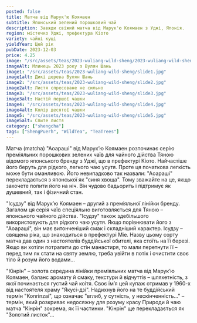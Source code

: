 ```yaml
---
posted: false
title: Матча від Марук'ю Коямаен
subtitle: Японський зелений порошковий чай
description: Завжди свіжий матча від Марук'ю Коямаен з Уджі, Японія.
region: містечко Уджі, префектура Кіото
variety: чайні кущі
yieldYear: Цей рік
pubDate: 2023-12-03
price: 4.25
image: "/src/assets/teas/2023-wuliang-wild-sheng/2023-wuliang-wild-sheng.jpg"
imageAlt: Млинець 2023 року з Вулян Шань
image1: "/src/assets/teas/2023-wuliang-wild-sheng/slide1.jpg"
image1alt: Дикі дерева Вулян Шань
image2: "/src/assets/teas/2023-wuliang-wild-sheng/slide2.jpg"
image2alt: Листя спресоване не сильно
image3: "/src/assets/teas/2023-wuliang-wild-sheng/slide3.jpg"
image3alt: Настій першої чашки
image4: "/src/assets/teas/2023-wuliang-wild-sheng/slide4.jpg"
image4alt: Колір десятої чашки
image5: "/src/assets/teas/2023-wuliang-wild-sheng/slide5.jpg"
image5alt: Спите листя
category: ["shengcha"]
tags: ["ShengPuerh", "WildTea", "TeaTrees"]
---
```


Матча (matcha) "Аоараші" від Марук’ю Коямаен розпочинає серію преміяльних порошкових зелених чаїв для чайного дійства Тяною відомого японського бренду з Уджі, що в префектурі Кіото. Найчастіше його беруть для рідкого, легкого чаю усутя. Проте ця початкова легкість може бути оманливою. Його невипадково так назвали: "Аоараші" перекладається з японської як "синя хвоща". Тому зважайте на це, якщо захочете попити його на ніч. Він чудово бадьорить і підтримує як душевний, так і фізичний стан.

"Ісудзу" від Марук’ю Коямаен – другий з преміяльної лінійки бренду. Загалом ця серія чаїв спеціяльно виготовляється для Тяною – японського чайного дійства. "Ісудзу" також здебільшого використовують для рідкого чаю усутя. Якщо порівнювати його з "Аоараші", він має витонченіший смак і складніший характер. Ісудзу – священа ріка, що знаходиться в префектурі Міе. Назву цьому сорту матча дав один з настоятелів буддійської обителі, яка стоїть на її березі. Якщо ви хотіли потрапити до стін манастиря, то мали перетнути її – перед тим як стати на святу землю, треба увійти в потік і очистити своє тіло й розум його водами…

"Кінрін" – золота середина лінійки преміяльних матча від Марук’ю Коямаен, баланс аромату й смаку, текстури й відчуттів – шляхетність, з якої починається густий чай коітя. Своє ім’я цей купаж отримав у 1960-х від настоятеля храму "Якусі-дзі". Надихнув його на те буддійський термін "Konrinzai", що означає "вглиб, у сутність, у нескінченність…" – термін, який розкриває недосяжну для розуму красу Природи й чаю матча "Кінрін" зокрема, як її частинки. "Кінрін" ще перекладається як "Золотий листок"…